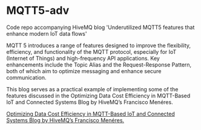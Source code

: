 # MQTT5-adv
Code repo accompanying HiveMQ blog 'Underutilized MQTT5 features that enhance modern IoT data flows'

MQTT 5 introduces a range of features designed to improve the flexibility, efficiency, and functionality of the MQTT protocol, especially for IoT (Internet of Things) and high-frequency API applications. Key enhancements include the Topic Alias and the Request-Response Pattern, both of which aim to optimize messaging and enhance secure communication. 

This blog serves as a practical example of implementing some of the features discussed in the  Optimizing Data Cost Efficiency in MQTT-Based IoT and Connected Systems
Blog by HiveMQ’s Francisco Menéres.

[Optimizing Data Cost Efficiency in MQTT-Based IoT and Connected Systems
Blog by HiveMQ’s Francisco Menéres.]([https://www.genome.gov/](https://www.hivemq.com/blog/optimizing-data-cost-efficiency-mqtt-based-iot-connected-systems/))
